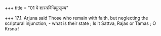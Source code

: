 +++
title = "01 ये शास्त्रविधिमुत्सृज्य"

+++
17.1. Arjuna said Those who remain with faith, but neglecting the
scriptural injunction, - what is their state ; Is it Sattva, Rajas or
Tamas ; O Krsna !
